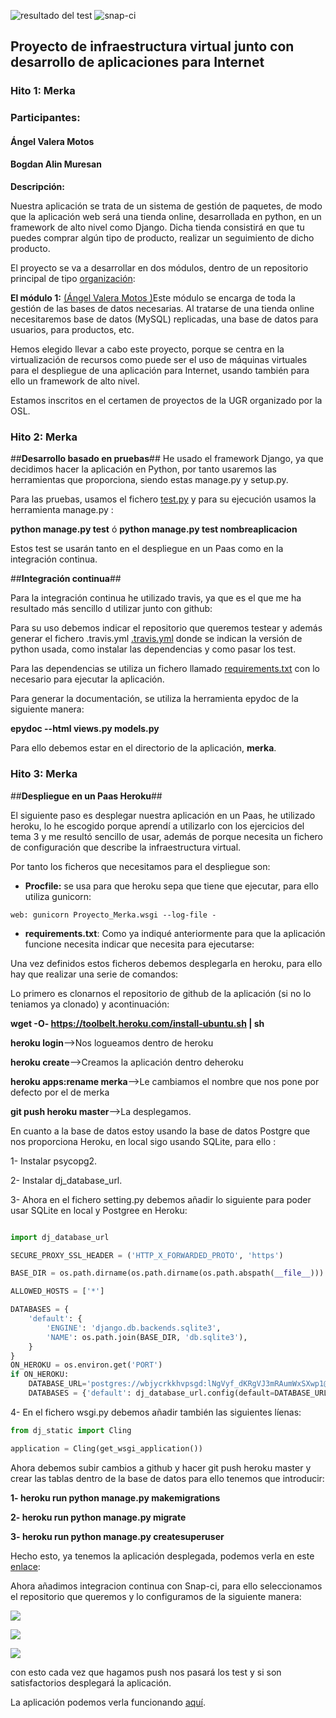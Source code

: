 ![resultado del test](https://travis-ci.org/AngelValera/proyectoIV-Modulo-1.svg?branch=master)
![snap-ci](https://snap-ci.com/AngelValera/proyectoIV-Modulo-1/branch/master/build_image)

## **Proyecto de infraestructura virtual junto con desarrollo de aplicaciones para Internet** ##

### **Hito 1: Merka** ###

### **Participantes:** ###

#### Ángel Valera Motos  ####
#### Bogdan Alin Muresan ####

**Descripción:**

Nuestra aplicación se trata de un sistema de gestión de paquetes, de modo que la aplicación web será una tienda online, desarrollada en python, en un framework de alto nivel como Django. Dicha tienda consistirá en que tu puedes comprar algún tipo de producto, realizar un seguimiento de dicho producto.

El proyecto se va a desarrollar en dos módulos, dentro de un repositorio principal de  tipo [organización](https://github.com/ProyectoIV-DAI/ProyectoIV-Modulo-Principal.git):

**El módulo 1:**  [(Ángel Valera Motos )](https://github.com/AngelValera/proyectoIV-Modulo-1.git)Este módulo se encarga de toda la gestión de las bases de datos necesarias. Al tratarse de una tienda online necesitaremos base de datos (MySQL) replicadas, una base de datos para usuarios, para productos, etc. 

Hemos elegido llevar a cabo este proyecto, porque se centra en la virtualización de recursos como puede ser el uso de máquinas virtuales para el despliegue de una aplicación para Internet, usando también para ello un framework de alto nivel.

Estamos inscritos en el certamen de proyectos de la UGR organizado por la OSL.

### **Hito 2: Merka** ###

##**Desarrollo basado en pruebas**##
He usado el framework Django, ya que decidimos hacer la aplicación en Python, por tanto usaremos las herramientas que proporciona, siendo estas manage.py y setup.py.

Para las pruebas, usamos el fichero [test.py](https://github.com/AngelValera/proyectoIV-Modulo-1/blob/master/merka/tests.py) y para su ejecución usamos la herramienta manage.py :

**python manage.py test** ó **python manage.py test nombreaplicacion**

Estos test se usarán tanto en el despliegue en un Paas como en la integración continua.

##**Integración continua**##

Para la integración continua he utilizado travis, ya que es el que me ha resultado más sencillo d utilizar junto con github:

Para su uso debemos indicar el repositorio que queremos testear y además generar el fichero .travis.yml [.travis.yml](https://github.com/AngelValera/proyectoIV-Modulo-1/blob/master/.travis.yml) donde se indican la versión de python usada, como instalar las dependencias y como pasar los test.

Para las dependencias se utiliza un fichero llamado [requirements.txt](https://github.com/AngelValera/proyectoIV-Modulo-1/blob/master/requirements.txt) con lo necesario para ejecutar la aplicación.

Para generar la documentación, se utiliza la herramienta epydoc de la siguiente manera:

**epydoc --html views.py models.py**

Para ello debemos estar en el directorio de la aplicación, **merka**.

### **Hito 3: Merka** ###

##**Despliegue en un Paas Heroku**##

El siguiente paso es desplegar nuestra aplicación en un Paas, he utilizado heroku, lo he escogido porque aprendí a utilizarlo con los ejercicios del tema 3 y me resultó sencillo de usar, además de porque necesita un fichero de configuración que describe la infraestructura virtual.

Por tanto los ficheros que necesitamos para el despliegue son:

- **Procfile:** se usa para que heroku sepa que tiene que ejecutar, para ello utiliza gunicorn:

```
web: gunicorn Proyecto_Merka.wsgi --log-file -
```
- **requirements.txt**: Como ya indiqué anteriormente para que la aplicación funcione necesita indicar que necesita para ejecutarse:

Una vez definidos estos ficheros debemos desplegarla en heroku, para ello hay que realizar una serie de comandos:

Lo primero es clonarnos el repositorio de github de la aplicación (si no lo teniamos ya clonado) y acontinuación:

**wget -O- https://toolbelt.heroku.com/install-ubuntu.sh | sh**

**heroku login**-->Nos logueamos dentro de heroku

**heroku create**-->Creamos la aplicación dentro deheroku

**heroku apps:rename merka**-->Le cambiamos el nombre que nos pone por defecto por el de merka

**git push heroku master**-->La desplegamos.

En cuanto a la base de datos estoy usando la base de datos Postgre que nos proporciona Heroku, en local sigo usando SQLite, para ello :

1- Instalar psycopg2.

2- Instalar dj_database_url.

3- Ahora en el fichero setting.py debemos añadir lo siguiente para poder usar SQLite en local y Postgree en Heroku:

```python

import dj_database_url

SECURE_PROXY_SSL_HEADER = ('HTTP_X_FORWARDED_PROTO', 'https')

BASE_DIR = os.path.dirname(os.path.dirname(os.path.abspath(__file__)))

ALLOWED_HOSTS = ['*']

DATABASES = {
    'default': {
        'ENGINE': 'django.db.backends.sqlite3',
        'NAME': os.path.join(BASE_DIR, 'db.sqlite3'),
    }
}
ON_HEROKU = os.environ.get('PORT')
if ON_HEROKU:
    DATABASE_URL='postgres://wbjycrkkhvpsgd:lNgVyf_dKRgVJ3mRAumWxSXwp1@ec2-54-204-7-145.compute-1.amazonaws.com:5432/d9adsr028lbovr'
    DATABASES = {'default': dj_database_url.config(default=DATABASE_URL)}
```
4- En el fichero  wsgi.py debemos añadir también las siguientes líenas:

```python
from dj_static import Cling

application = Cling(get_wsgi_application())
```

Ahora debemos subir cambios a github y hacer git push heroku master y crear las tablas dentro de la base de datos para ello tenemos que introducir:

**1- heroku run python manage.py makemigrations**

**2- heroku run python manage.py migrate**

**3- heroku run python manage.py createsuperuser**


Hecho esto, ya tenemos la aplicación desplegada, podemos verla en este [enlace](https://proyecto-merka.herokuapp.com/):


Ahora añadimos integracion continua con Snap-ci, para ello seleccionamos el repositorio que queremos y lo configuramos de la siguiente manera:

![](http://i666.photobucket.com/albums/vv21/angelvalera/Seleccioacuten_001_zpsfxmmbpla.png)

![](http://i666.photobucket.com/albums/vv21/angelvalera/Seleccioacuten_003_zpsi4nfpcv3.png)

![](http://i666.photobucket.com/albums/vv21/angelvalera/Seleccioacuten_022_zpsu3ksskro.png)

con esto cada vez que hagamos push  nos pasará los test y si son satisfactorios desplegará la aplicación.

La aplicación podemos verla funcionando [aquí](https://proyecto-merka.herokuapp.com/).











